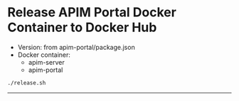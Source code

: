 # Release APIM Portal Docker Container to Docker Hub

- Version: from apim-portal/package.json
- Docker container:
  - apim-server
  - apim-portal

````bash
./release.sh
````


---
